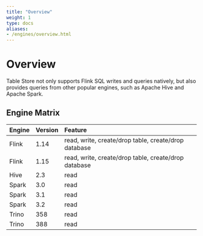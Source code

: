 ```yaml
---
title: "Overview"
weight: 1
type: docs
aliases:
- /engines/overview.html
---
```

<!--
Licensed to the Apache Software Foundation (ASF) under one
or more contributor license agreements.  See the NOTICE file
distributed with this work for additional information
regarding copyright ownership.  The ASF licenses this file
to you under the Apache License, Version 2.0 (the
"License"); you may not use this file except in compliance
with the License.  You may obtain a copy of the License at

  http://www.apache.org/licenses/LICENSE-2.0

Unless required by applicable law or agreed to in writing,
software distributed under the License is distributed on an
"AS IS" BASIS, WITHOUT WARRANTIES OR CONDITIONS OF ANY
KIND, either express or implied.  See the License for the
specific language governing permissions and limitations
under the License.
-->

# Overview

Table Store not only supports Flink SQL writes and queries natively,
but also provides queries from other popular engines, such as
Apache Hive and Apache Spark.

## Engine Matrix

| Engine    | Version  | Feature                                              |
|:----------|:---------|:-----------------------------------------------------|
| Flink     | 1.14     | read, write, create/drop table, create/drop database |
| Flink     | 1.15     | read, write, create/drop table, create/drop database |
| Hive      | 2.3      | read                                                 |
| Spark     | 3.0      | read                                                 |
| Spark     | 3.1      | read                                                 |
| Spark     | 3.2      | read                                                 |
| Trino     | 358      | read                                                 |
| Trino     | 388      | read                                                 |